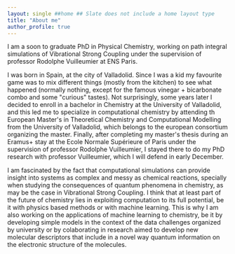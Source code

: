 ```yaml
---
layout: single ##home ## Slate does not include a home layout type
title: "About me"
author_profile: true
---
```


I am a soon to graduate PhD in Physical Chemistry, working on path integral simulations of Vibrational Strong Coupling under the supervision of professor Rodolphe Vuilleumier at ENS Paris. 

I was born in Spain, at the city of Valladolid. Since I was a kid my favourite game was to mix different things (mostly from the kitchen) to see what happened (normally nothing, except for the famous vinegar + bicarbonate combo and some "curious" tastes). Not surprisingly, some years later I decided to enroll in a bachelor in Chemistry at the University of Valladolid, and this led me to specialize in computational chemistry by attending th European Master's in Theoretical Chemistry and Computational Modelling from the University of Valladolid, which belongs to the european consortium organizing the master. Finally, after completing my master's thesis during an Eramus+ stay at the Ecole Normale Supérieure of Paris under the supervision of professor Rodolphe Vuilleumier, I stayed there to do my PhD research with professor Vuilleumier, which I will defend in early December.

I am fascinated by the fact that computational simulations can provide insight into systems as complex and messy as chemical reactions, specially when studying the consequences of quantum phenomena in chemistry, as may be the case in Vibrational Strong Coupling. I think that at least part of the future of chemistry lies in exploiting computation to its full potential, be it with physics based methods or with machine learning. This is why I am also working on the applications of machine learning to chemistry, be it by developing simple models in the context of the data challenges organized by university or by colaborating in research aimed to develop new molecular descriptors that include in a novel way quantum information on the electronic structure of the molecules.

